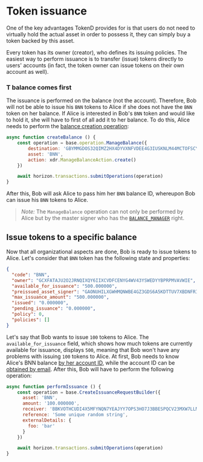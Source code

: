 # Token issuance

One of the key advantages TokenD provides for is that users do not need to virtually hold the actual asset in order to possess it, they can simply buy a token backed by this asset.

Every token has its owner (creator), who defines its issuing policies. The easiest way to perform issuance is to transfer (issue) tokens directly to users' accounts (in fact, the token owner can issue tokens on their own account as well). 

### T balance comes first

The issuance is performed on the balance (not the account). Therefore, Bob will not be able to issue his `BNN` tokens to Alice if she does not have the `BNN` token on her balance. If Alice is interested in Bob's `BNN` token and would like to hold it, she will have to first of all add it to her balance. To do this, Alice needs to perform the [balance creation operation][manage_balance_op]: 

```javascript
async function createBalance () {
    const operation = base.operation.ManageBalance({
        destination: 'GBYMMGDOS32QIMZ2HX4DYVXNFVDEE4G3IUSKNLM44MCTOFSCYRPF7KDE', // Alice's account ID
        asset: 'BNN',
        action: xdr.ManageBalanceAction.create()
    })

    await horizon.transactions.submitOperations(operation)
}
```

After this, Bob will ask Alice to pass him her `BNN` balance ID, whereupon Bob can issue his `BNN` tokens to Alice.

> *Note:* The `ManageBalance` operation can not only be performed by Alice 
but by the master signer who has the [`BALANCE_MANAGER`][signer_types] right. 

## Issue tokens to a specific balance

Now that all organizational aspects are done, Bob is ready to issue tokens to Alice. 
Let's consider that `BNN` token has the following state and properties:

```json
{
  "code": "BNN",
  "owner": "GCXFATAJU2O2JRNQIXQY6IIXCVDFCENYG4WV43YSWEDYYBPRPMVAVWIE",
  "available_for_issuance": "500.000000",
  "preissued_asset_signer": "GAONUHILXGWHMQNWBE4GZ3GDS6A5KDTTUV7XBDNFRI2JKAPATWVYFEYJ",
  "max_issuance_amount": "500.000000",
  "issued": "0.000000",
  "pending_issuance": "0.000000",
  "policy": 0,
  "policies": []
}
```

Let's say that Bob wants to issue `100` tokens to Alice. The `available_for_issuance` field, which shows how much tokens are currently available for issuance, displays `500`, meaning that Bob won't have any problems with issuing `100` tokens to Alice.
At first, Bob needs to know Alice's BNN balance [by her account ID][get_account_balances], while the account ID can be [obtained by email][get_account_by_email]. After this, Bob will have to perform the following operation:

```javascript
async function performIssuance () {
    const operation = base.CreateIssuanceRequestBuilder({
      asset: 'BNN',
      amount: '100.000000',
      receiver: 'BBKVOTHCUDI4X5MFYNQN7YEAJYY7OPS3HO7J3BBESPQCV23MXW7LLMKR',
      reference: 'Some unique random string',
      externalDetails: {
        foo: 'bar'
      }
    })

    await horizon.transactions.submitOperations(operation)
}
```

[manage_balance_op]: /tech/operations/manage_balance.md
[signer_types]: /tech/key_entities/signer.md#signer-types
[get_account_balances]: https://tokend.gitlab.io/docs/#get-account-balances
[get_account_by_email]: https://tokend.gitlab.io/docs/#get-account-id-by-email

